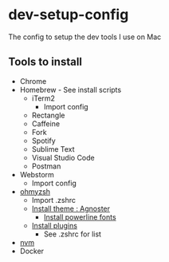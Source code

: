 # dev-setup-config
The config to setup the dev tools I use on Mac

## Tools to install
- Chrome
- Homebrew - See install scripts
  - iTerm2
      - Import config
  - Rectangle
  - Caffeine
  - Fork
  - Spotify
  - Sublime Text
  - Visual Studio Code
  - Postman
- Webstorm
  - Import config
- [ohmyzsh](https://github.com/ohmyzsh/ohmyzsh/wiki)
  - Import .zshrc
  - [Install theme : Agnoster](https://github.com/agnoster/agnoster-zsh-theme)
      - [Install powerline fonts](https://github.com/powerline/fonts)
  - [Install plugins](https://github.com/ohmyzsh/ohmyzsh/wiki/Plugins)
      - See .zshrc for list
- [nvm](https://github.com/nvm-sh/nvm)
- Docker
